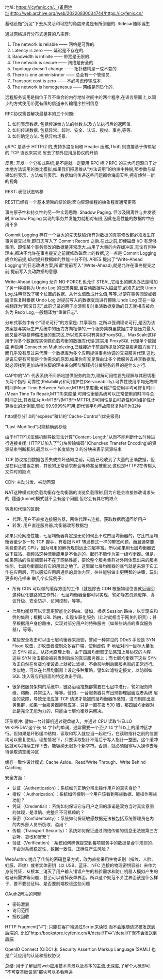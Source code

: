地址: https://icyfenix.cn/、(备用地址)http://web.archive.org/web/20220830034744/https://icyfenix.cn/

基础设施"沉淀"下去从灵活和可控的角度来说是有所倒退的. Sidecar随即诞生

通过网络进行分布式运算的八宗罪:
1. The network is reliable —— 网络是可靠的.
2. Latency is zero —— 延迟是不存在的.
3. Bandwidth is infinite —— 带宽是无限的.
4. The network is secure —— 网络是安全的.
5. Topology doesn't change —— 拓扑结构是一成不变的.
6. There is one administrator —— 总会有一个管理员.
7. Transport cost is zero —— 不必考虑传输成本.
8. The network is homogeneous —— 网络是同质化的.

远程服务调用是指位于互不重合的内存地址空间中的两个程序,在语言层面上,以同步的方式使用带宽有限的信道来传输程序控制信息

RPC协议需要解决最基本的三个问题:
1. 如何表示数据. 包括传递给方法的参数,以及方法执行后的返回值.
2. 如何传递数据. 包括异常、超时、安全、认证、授权、事务,等等.
3. 如何确定方法. 包括异构场景.

gRPC 是基于 HTTP/2 的,支持多路复用和 Header 压缩,Thrift 则直接基于传输层的 TCP 协议来实现,省去了额外应用层协议的开销

反思: 开发一个分布式系统,是不是就一定要用 RPC 呢？RPC 的三大问题源自于对本地方法调用的类比模拟,如果我们把思维从“方法调用”的约束中挣脱,那参数与结果如何表示、方法如何表示、数据如何传递这些问题都会海阔天空,拥有焕然一新的视角

REST: 表征状态转移

REST已经有一个基本清晰的结论是:面向资源编程的抽象程度通常更高

事务原子性和持久性的另一种实现思路: Shadow Paging. 但涉及隔离性与并发锁时,Shadow Paging 实现的事务并发能力就相对有限,因此在高性能的数据库中应用不多

Commit Logging 存在一个巨大的先天缺陷:所有对数据的真实修改都必须发生在事务提交以后,即日志写入了 Commit Record 之后.在此之前,即使磁盘 I/O 有足够空闲、即使某个事务修改的数据量非常庞大,占用了大量的内存缓冲区,无论有何种理由,都决不允许在事务提交之前就修改磁盘上的数据,这一点是 Commit Logging 成立的前提,却对提升数据库的性能十分不利.  ARIES 提出了“Write-Ahead Logging”的日志改进方案,所谓“提前写入”(Write-Ahead),就是允许在事务提交之前,提前写入变动数据的意思.

Write-Ahead Logging 允许 NO-FORCE,也允许 STEAL,它给出的解决办法是增加了另一种被称为 Undo Log 的日志类型,当变动数据写入磁盘前,必须先记录 Undo Log,注明修改了哪个位置的数据、从什么值改成什么值,等等.以便在事务回滚或者崩溃恢复时根据 Undo Log 对提前写入的数据变动进行擦除.Undo Log 现在一般被翻译为“回滚日志”,此前记录的用于崩溃恢复时重演数据变动的日志就相应被命名为 Redo Log,一般翻译为“重做日志”.

分布式事务中有个"理论可行"的方案是: 共享事务.  之所以强调理论可行,是因为该方案是与实际生产系统中的压力方向相悖的,一个服务集群里数据库才是压力最大而又最不容易伸缩拓展的重灾区,所以现实中只有类似ProxySQL、MaxScale这样用于对多个数据库实例做负载均衡的数据库代理(其实用 ProxySQL 代理单个数据库,再启用 Connection Multiplexing,已经接近于前面所提及的交易服务器方案了),而几乎没有反过来代理一个数据库为多个应用提供事务协调的交易服务代理.这也是说它更有可能是个伪需求的原因,如果你有充足理由让多个微服务去共享数据库,就必须找到更加站得住脚的理由来向团队解释拆分微服务的目的是什么才行.

CAP中的"A": 代表系统不间断地提供服务的能力,理解可用性要先理解与其密切相关两个指标:可靠性(Reliability)和可维护性(Serviceability).可靠性使用平均无故障时间(Mean Time Between Failure,MTBF)来度量;可维护性使用平均可修复时间(Mean Time To Repair,MTTR)来度量.可用性衡量系统可以正常使用的时间与总时间之比,其表征为:A=MTBF/(MTBF+MTTR),即可用性是由可靠性和可维护性计算得出的比例值,譬如 99.9999%可用,即代表平均年故障修复时间为32秒

http缓存分1.0的"expires"和1.1的"Cache-Control"(优先级高)

"Last-Modified"只能精确到秒级

由于HTTP1.0压缩机制导致无法计算"Content-Length"从而不能判断什么时候进行连接关闭. HTTP1.1加入了"分块传输编码"(Chuncked Transfer Encoding)的资源结束判断机制,最后以一个长度值为 0 的分块来表示资源结束

TCP 协议接到数据包丢失或损坏通知之前，可能已经收到了大量的正确数据，但是在纠正错误之前，其他的正常请求都会等待甚至被重发,这也是HTTP2在传输大文件时的缺点

CDN: 主动分发、被动回源

NAT这种模式的负载均衡存在均衡器的浏览负载限制,因为它是会直接修改请求头的. 隧道(tunnel)模式就不会有这个问题,但它会有其它的缺点

转发和代理的区别: 
- 代理: 用户不直接连接服务器，网络代理去连接。获取数据后返回给用户
- 转发: 用户直连服务器,均衡器改写数据包

如果只论网络性能，七层均衡器肯定是无论如何比不过四层均衡器的，它比四层均衡器至少多一轮 TCP 握手，有着跟 NAT 转发模式一样的带宽问题，而且通常要耗费更多的 CPU，因为可用的解析规则远比四层丰富。所以如果用七层均衡器去做下载站、视频站这种流量应用是不合适的，起码不能作为第一级均衡器。但是，如果网站的性能瓶颈并不在于网络性能，要论整个服务集群对外所体现出来的服务性能，七层均衡器就有它的用武之地了。这里面七层均衡器的底气就是来源于它工作在应用层，可以感知应用层通信的具体内容，往往能够做出更明智的决策，玩出更多的花样来
  举几个实际例子:
- 所有 CDN 可以做的缓存方面的工作（就是除去 CDN 根据物理位置就近返回这种优化链路的工作外），七层均衡器全都可以实现，譬如静态资源缓存、协议升级、安全防护、访问控制，等等。

- 七层均衡器可以实现更智能化的路由。譬如，根据 Session 路由，以实现亲和性的集群；根据 URL 路由，实现专职化服务（此时就相当于网关的职责）；甚至根据用户身份路由，实现对部分用户的特殊服务（如某些站点的贵宾服务器），等等。

- 某些安全攻击可以由七层均衡器来抵御，譬如一种常见的 DDoS 手段是 SYN Flood 攻击，即攻击者控制众多客户端，使用虚假 IP 
地址对同一目标大量发送 SYN 报文。从技术原理上看，由于四层均衡器无法感知上层协议的内容，这些 SYN 攻击都会被转发到后端的真实服务器上；而七层均衡器下这些 SYN 攻击自然在负载均衡设备上就被过滤掉，不会影响到后面服务器的正常运行。类似地，可以在七层均衡器上设定多种策略，譬如过滤特定报文，以防御如 SQL 注入等应用层面的特定攻击手段。

- 很多微服务架构的系统中，链路治理措施都需要在七层中进行，譬如服务降级、熔断、异常注入，等等。譬如，一台服务器只有出现物理层面或者系统
层面的故障，导致无法应答 TCP 请求才能被四层均衡器所感知，进而剔除出服务集群，如果一台服务器能够应答，只是一直在报 500 错，那四层均衡器对此是完全无能为力的，只能由七层均衡器来解决。

环形缓冲: 譬如一台计算机通过键盘输入，并通过 CPU 读取“HELLO WIKIPEDIA”这个长 14 字节的单词，通常需要一个至少 14 字节以上的缓冲区才行。但如果是环形缓冲结构，读取和写入就应当一起进行，在读取指针之前的位置均可以重复使用，理想情况下，只要读取指针不落后于写入指针一整圈，这个缓冲区就可以持续工作下去，能容纳无限多个新字符。否则，就必须阻塞写入操作去等待读取清空缓冲区

缓存一致性设计模式: Cache Aside、Read/Write Through、Write Behind Caching

安全方面：
- 认证（Authentication）：系统如何正确分辨出操作用户的真实身份？
- 授权（ Authorization）：系统如何控制一个用户该看到哪些数据、能操作哪些功能？
- 凭证（Credential）：系统如何保证它与用户之间的承诺是双方当时真实意图的体现，是准确、完整且不可抵赖的？
- 保密（Confidentiality）：系统如何保证敏感数据无法被包括系统管理员在内的内外部人员所窃取、滥用？
- 传输（Transport Security）：系统如何保证通过网络传输的信息无法被第三方窃听、篡改和冒充？
- 验证（Verification）：系统如何确保提交到每项服务中的数据是合乎规则的，不会对系统稳定性、数据一致性、正确性产生风险？

WebAuthn: 抛弃了传统的密码登录方式，改为直接采用生物识别（指纹、人脸、虹膜、声纹）或者实体密钥（以 USB、蓝牙、NFC 连接的物理密钥容器）来作为身份凭证，从根本上消灭了用户输入错误产生的校验需求和防止机器人模拟产生的验证码需求等问题，甚至可以省掉表单界面，所以这个规范不关注界面该是什么样子、要不要验证码、是否要前端校验这些问题

OAuth2解决的问题:
- 密码泄漏
- 访问范围
- 授权回收

HTTP Fragment("#"): 只能在客户端通过Script来读取,而不会跟随请求被发送到后端的. 
比如"http://bookstore.icyfenix.cn/#/detail/1"中"/detail/1"就不会发送到后端  

OpenID Connect (OIDC) 和 Security Assertion Markup Language (SAML) 也是广泛应用的认证和授权协议


总结: 用于了解目前web应用技术背景以及基本的主流,无深度,了解个大概即可. "不可变基础设施"那块可以多看两遍